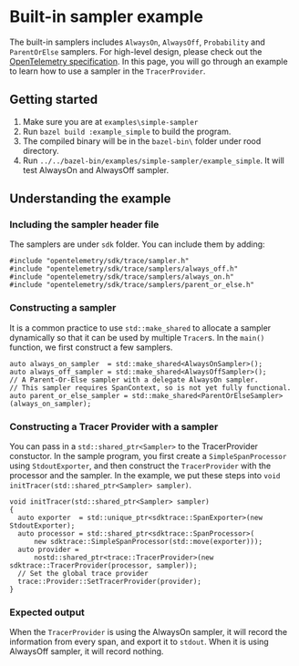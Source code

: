 
# Built-in sampler example
The built-in samplers includes `AlwaysOn`, `AlwaysOff`, `Probability` and `ParentOrElse` samplers. For high-level design, please check out the [OpenTelemetry specification](https://github.com/open-telemetry/opentelemetry-specification/blob/master/specification/trace/sdk.md#built-in-samplers).
In this page, you will go through an example to learn how to use a sampler in the `TracerProvider`.

## Getting started
1. Make sure you are at `examples\simple-sampler`
2. Run `bazel build :example_simple` to build the program.
3. The compiled binary will be in the `bazel-bin\` folder under rood directory. 
4. Run `../../bazel-bin/examples/simple-sampler/example_simple`. It will test AlwaysOn and AlwaysOff sampler.

## Understanding the example
### Including the sampler header file
The samplers are under `sdk` folder. You can include them by adding:
```
#include "opentelemetry/sdk/trace/sampler.h"
#include "opentelemetry/sdk/trace/samplers/always_off.h"
#include "opentelemetry/sdk/trace/samplers/always_on.h"
#include "opentelemetry/sdk/trace/samplers/parent_or_else.h"
```
### Constructing a sampler
It is a common practice to use `std::make_shared` to allocate a sampler dynamically so that it can be used by multiple `Tracer`s. In the `main()` function, we first construct a few samplers. 
```
auto always_on_sampler  = std::make_shared<AlwaysOnSampler>();
auto always_off_sampler = std::make_shared<AlwaysOffSampler>();
// A Parent-Or-Else sampler with a delegate AlwaysOn sampler.
// This sampler requires SpanContext, so is not yet fully functional.
auto parent_or_else_sampler = std::make_shared<ParentOrElseSampler>(always_on_sampler);
```

### Constructing a Tracer Provider with a sampler
You can pass in a `std::shared_ptr<Sampler>` to the TracerProvider constuctor. In the sample program, you first create a `SimpleSpanProcessor` using `StdoutExporter`, and then construct the `TracerProvider` with the processor and the sampler. In the example, we put these steps into `void initTracer(std::shared_ptr<Sampler> sampler)`.
```
void initTracer(std::shared_ptr<Sampler> sampler)
{
  auto exporter  = std::unique_ptr<sdktrace::SpanExporter>(new StdoutExporter);
  auto processor = std::shared_ptr<sdktrace::SpanProcessor>(
      new sdktrace::SimpleSpanProcessor(std::move(exporter)));
  auto provider =
      nostd::shared_ptr<trace::TracerProvider>(new sdktrace::TracerProvider(processor, sampler));
  // Set the global trace provider
  trace::Provider::SetTracerProvider(provider);
}
```
### Expected output
When the `TracerProvider` is using the AlwaysOn sampler, it will record the information from every span, and export it to `stdout`. When it is using AlwaysOff sampler, it will record nothing.  
